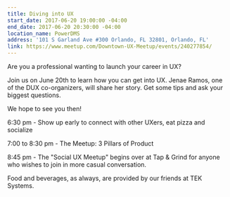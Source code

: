 ```yaml
---
title: Diving into UX
start_date: 2017-06-20 19:00:00 -04:00
end_date: 2017-06-20 20:30:00 -04:00
location_name: PowerDMS
address: '101 S Garland Ave #300 Orlando, FL 32801, Orlando, FL'
link: https://www.meetup.com/Downtown-UX-Meetup/events/240277854/
---
```


Are you a professional wanting to launch your career in UX?

Join us on June 20th to learn how you can get into UX. Jenae Ramos, one of the DUX co-organizers, will share her story. Get some tips and ask your biggest questions. 

We hope to see you then! 

6:30 pm - Show up early to connect with other UXers, eat pizza and socialize 

7:00 to 8:30 pm - The Meetup: 3 Pillars of Product

8:45 pm - The "Social UX Meetup" begins over at Tap & Grind for anyone who wishes to join in more casual conversation.

Food and beverages, as always, are provided by our friends at TEK Systems. 